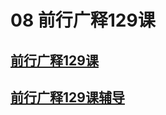 # 08 前行广释129课

## [前行广释129课](https://huidengchanxiu.net/refs/qxgs/qxgs-12ssyj#前行广释第129课)

## [前行广释129课辅导](https://huidengchanxiu.net/refs/qxgs/fudao/qxgsfd-12ssyj#前行广释第129课辅导)

